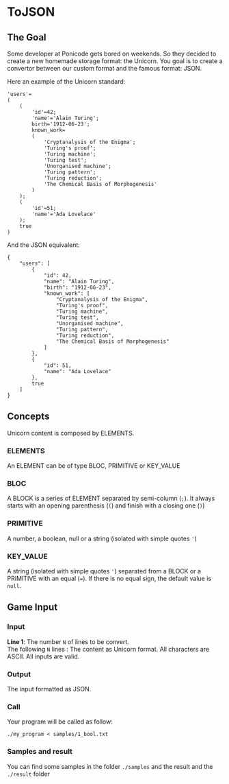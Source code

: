 # ToJSON

## The Goal

Some developer at Ponicode gets bored on weekends. So they decided to create a new homemade storage format: the Unicorn. You goal is to create a convertor between our custom format and the famous format: JSON.

Here an example of the Unicorn standard:
```
'users'= 
(
    (
        'id'=42;
        'name'='Alain Turing';
        birth='1912-06-23';
        known_work=
        (
            'Cryptanalysis of the Enigma';
            'Turing's proof';
            'Turing machine';
            'Turing test';
            'Unorganised machine';
            'Turing pattern';
            'Turing reduction';
            'The Chemical Basis of Morphogenesis'
        )
    );
    (
        'id'=51;
        'name'='Ada Lovelace' 
    );
    true
)
```
And the JSON equivalent:
```
{
    "users": [
        {
            "id": 42,
            "name": "Alain Turing",
            "birth": "1912-06-23",
            "known_work": [
                "Cryptanalysis of the Enigma",
                "Turing's proof",
                "Turing machine",
                "Turing test", 
                "Unorganised machine",
                "Turing pattern", 
                "Turing reduction", 
                "The Chemical Basis of Morphogenesis"
            ]
        },
        {
            "id": 51,
            "name": "Ada Lovelace"
        },
        true
    ] 
}

```

## Concepts
Unicorn content is composed by ELEMENTS.

### ELEMENTS
An ELEMENT can be of type BLOC, PRIMITIVE or KEY_VALUE

### BLOC
A BLOCK is a series of ELEMENT separated by semi-column (`;`). It always starts with an opening parenthesis (`(`) and finish with a closing one (`)`)

### PRIMITIVE
A number, a boolean, null or a string (isolated with simple quotes `'`)

### KEY_VALUE
A string (isolated with simple quotes `'`) separated from a BLOCK or a PRIMITIVE with an equal (`=`).
If there is no equal sign, the default value is `null`.

## Game Input

### Input

**Line 1**: The number `N` of lines to be convert.  
The following `N` lines : The content as Unicorn format. All characters are ASCII.
All inputs are valid.
### Output
The input formatted as JSON.

### Call

Your program will be called as follow:
```
./my_program < samples/1_bool.txt
```

### Samples and result
You can find some samples in the folder `./samples` and the result and the `./result` folder
